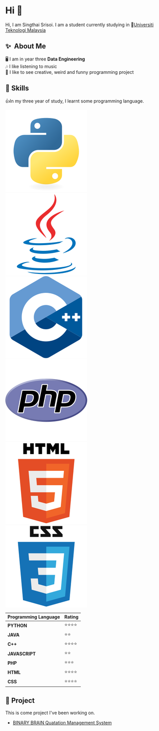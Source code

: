 # Hi 👋
Hi, I am Singthai Srisoi. I am a student currently studying in 🏫[Universiti Teknologi Malaysia](https://www.utm.my/)

## ✨  About Me
🖥️ I am in year three **Data Engineering**  <br />
🎶 I like listening to music   <br />
🤖 I like to see creative, weird and funny programming project   <br />

## 🤹  Skills
👍In my three year of study, I learnt some programming language.


[![python](https://raw.githubusercontent.com/devicons/devicon/master/icons/python/python-original.svg)](https://www.python.org/)
[![java](https://raw.githubusercontent.com/devicons/devicon/master/icons/java/java-original.svg)](https://www.java.com/)
[![cplusplus](https://raw.githubusercontent.com/devicons/devicon/master/icons/cplusplus/cplusplus-original.svg)](https://www.w3schools.com/cpp/)
[![php](https://raw.githubusercontent.com/devicons/devicon/master/icons/php/php-original.svg)](https://www.php.net/) 
[![html5](https://raw.githubusercontent.com/devicons/devicon/master/icons/html5/html5-original-wordmark.svg)](https://www.w3.org/html/)
[![css3](https://raw.githubusercontent.com/devicons/devicon/master/icons/css3/css3-original-wordmark.svg)](https://www.w3schools.com/css/)


| Programming Language | Rating |
|:-------|:-----------|
|**PYTHON** |⭐⭐⭐⭐|
|**JAVA** |⭐⭐|
|**C++** |⭐⭐⭐⭐|
|**JAVASCRIPT** |⭐⭐|
|**PHP** |⭐⭐⭐|
|**HTML** |⭐⭐⭐⭐|
|**CSS** |⭐⭐⭐⭐|

## 📁  Project
This is come project I've been working on.
- [BINARY BRAIN Quatation Management System](https://github.com/singthai-srisoi/school-assignment/tree/main/binarybrain)

